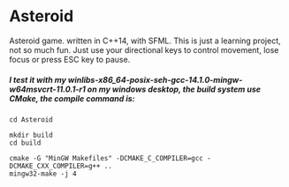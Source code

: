 # Asteroid
Asteroid game. written in C++14, with SFML. This is just a learning project, not so much fun.
Just use your directional keys to control movement, lose focus or press ESC key to pause.

##### I test it with my winlibs-x86_64-posix-seh-gcc-14.1.0-mingw-w64msvcrt-11.0.1-r1 on my windows desktop, the build system use CMake, the compile command is:
``` shell
cd Asteroid

mkdir build
cd build

cmake -G "MinGW Makefiles" -DCMAKE_C_COMPILER=gcc -DCMAKE_CXX_COMPILER=g++ ..
mingw32-make -j 4
```
